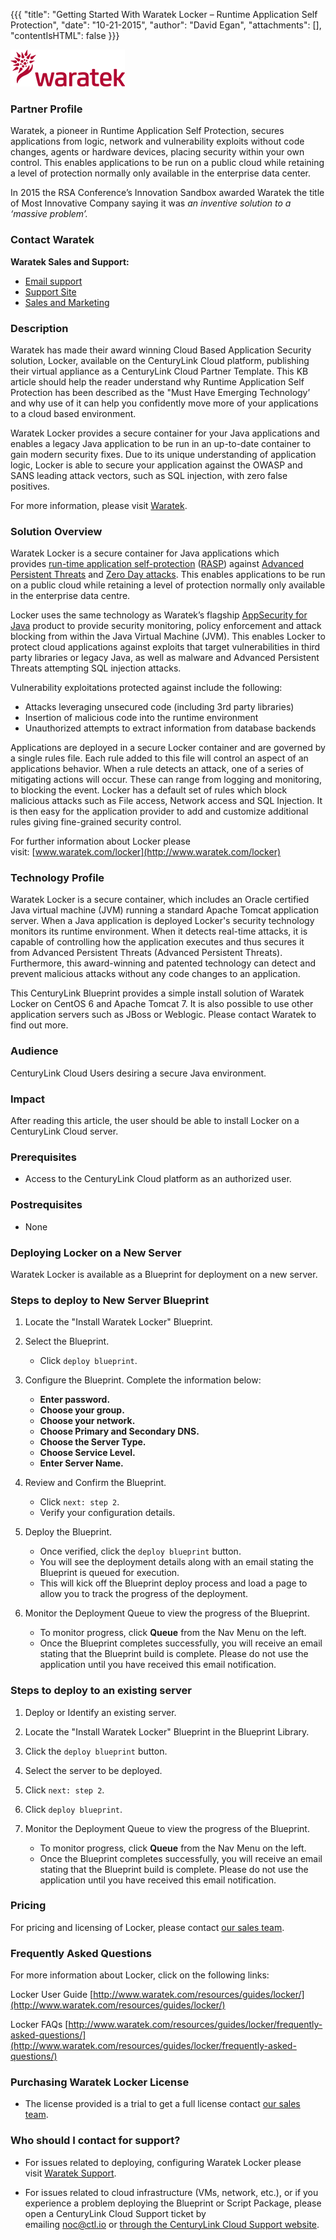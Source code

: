 {{{
  "title": "Getting Started With Waratek Locker – Runtime Application Self Protection",
  "date": "10-21-2015",
  "author": "David Egan",
  "attachments": [],
  "contentIsHTML": false
}}}

![Waratek Logo](../../images/waratek-logo.png)

### Partner Profile
Waratek, a pioneer in Runtime Application Self Protection, secures applications from logic, network and vulnerability exploits without code changes, agents or hardware devices, placing security within your own control. This enables applications to be run on a public cloud while retaining a level of protection normally only available in the enterprise data center.

In 2015 the RSA Conference’s Innovation Sandbox awarded Waratek the title of Most Innovative Company saying it was *an inventive solution to a ‘massive problem’.*

### Contact Waratek
**Waratek Sales and Support:**
* [Email support](mailto:support@waratek.com)
* [Support Site](https://support.waratek.com/)
* [Sales and Marketing](mailto:sales@waratek.com)

### Description
Waratek has made their award winning Cloud Based Application Security solution, Locker, available on the CenturyLink Cloud platform, publishing their virtual appliance as a CenturyLink Cloud Partner Template. This KB article should help the reader understand why Runtime Application Self Protection has been described as the "Must Have Emerging Technology’ and why use of it can help you confidently move more of your applications to a cloud based environment.

Waratek Locker provides a secure container for your Java applications and enables a legacy Java application to be run in an up-to-date container to gain modern security fixes. Due to its unique understanding of application logic, Locker is able to secure your application against the OWASP and SANS leading attack vectors, such as SQL injection, with zero false positives.

For more information, please visit [Waratek](http://www.waratek.com/).

### Solution Overview
Waratek Locker is a secure container for Java applications which provides [run-time application self-protection](http://www.waratek.com/runtime-application-self-protection/) ([RASP](http://www.waratek.com/runtime-application-self-protection/)) against [Advanced Persistent Threats](http://www.waratek.com/solutions/threat-forensics/) and [Zero Day attacks](http://www.waratek.com/solutions/zero-day-malware/). This enables applications to be run on a public cloud while retaining a level of protection normally only available in the enterprise data centre.

Locker uses the same technology as Waratek’s flagship [AppSecurity for Java](http://www.waratek.com/products/appsecurity-for-java/) product to provide security monitoring, policy enforcement and attack blocking from within the Java Virtual Machine (JVM). This enables Locker to protect cloud applications against exploits that target vulnerabilities in third party libraries or legacy Java, as well as malware and Advanced Persistent Threats attempting SQL injection attacks.

Vulnerability exploitations protected against include the following:

* Attacks leveraging unsecured code (including 3rd party libraries)
* Insertion of malicious code into the runtime environment
* Unauthorized attempts to extract information from database backends

Applications are deployed in a secure Locker container and are governed by a single rules file. Each rule added to this file will control an aspect of an applications behavior. When a rule detects an attack, one of a series of mitigating actions will occur. These can range from logging and monitoring, to blocking the event. Locker has a default set of rules which block malicious attacks such as File access, Network access and SQL Injection. It is then easy for the application provider to add and customize additional rules giving fine-grained security control.

For further information about Locker please visit: [www.waratek.com/locker](http://www.waratek.com/locker)

### Technology Profile
Waratek Locker is a secure container, which includes an Oracle certified Java virtual machine (JVM) running a standard Apache Tomcat application server. When a Java application is deployed Locker's security technology monitors its runtime environment. When it detects real-time attacks, it is capable of controlling how the application executes and thus secures it from Advanced Persistent Threats (Advanced Persistent Threats). Furthermore, this award-winning and patented technology can detect and prevent malicious attacks without any code changes to an application.

This CenturyLink Blueprint provides a simple install solution of Waratek Locker on CentOS 6 and Apache Tomcat 7. It is also possible to use other application servers such as JBoss or Weblogic. Please contact Waratek to find out more.

### Audience
CenturyLink Cloud Users desiring a secure Java environment.

### Impact
After reading this article, the user should be able to install Locker on a CenturyLink Cloud server.

### Prerequisites
* Access to the CenturyLink Cloud platform as an authorized user.

### Postrequisites
* None

### Deploying Locker on a New Server
Waratek Locker is available as a Blueprint for deployment on a new server.

### Steps to deploy to New Server Blueprint
1. Locate the "Install Waratek Locker" Blueprint.

2. Select the Blueprint.
   * Click `deploy blueprint`.

3. Configure the Blueprint.
   Complete the information below:

   * **Enter password.**
   * **Choose your group.**
   * **Choose your network.**
   * **Choose Primary and Secondary DNS.**
   * **Choose the Server Type.**
   * **Choose Service Level.**
   * **Enter Server Name.**

4. Review and Confirm the Blueprint.

   * Click `next: step 2`.
   * Verify your configuration details.

5. Deploy the Blueprint.
   * Once verified, click the `deploy blueprint` button.
   * You will see the deployment details along with an email stating the Blueprint is queued for execution.
   * This will kick off the Blueprint deploy process and load a page to allow you to track the progress of the deployment.

6. Monitor the Deployment Queue to view the progress of the Blueprint.
   * To monitor progress, click **Queue** from the Nav Menu on the left.
   * Once the Blueprint completes successfully, you will receive an email stating that the Blueprint build is complete. Please do not use the application until you have received this email notification.

### Steps to deploy to an existing server
1. Deploy or Identify an existing server.

2. Locate the "Install Waratek Locker" Blueprint in the Blueprint Library.

3. Click the `deploy blueprint` button.

4. Select the server to be deployed.

5. Click `next: step 2`.

6. Click `deploy blueprint`.

7. Monitor the Deployment Queue to view the progress of the Blueprint.
   * To monitor progress, click **Queue** from the Nav Menu on the left.
   * Once the Blueprint completes successfully, you will receive an email stating that the Blueprint build is complete. Please do not use the application until you have received this email notification.

### Pricing
For pricing and licensing of Locker, please contact [our sales team](mailto:sales@waratek.com).

### Frequently Asked Questions

For more information about Locker, click on the following links:

Locker User Guide [http://www.waratek.com/resources/guides/locker/](http://www.waratek.com/resources/guides/locker/)

Locker FAQs [http://www.waratek.com/resources/guides/locker/frequently-asked-questions/](http://www.waratek.com/resources/guides/locker/frequently-asked-questions/)

### Purchasing Waratek Locker License
* The license provided is a trial to get a full license contact [our sales team](mailto:sales@waratek.com).

### Who should I contact for support?
* For issues related to deploying, configuring Waratek Locker please visit [Waratek Support](https://support.waratek.com/).

* For issues related to cloud infrastructure (VMs, network, etc.), or if you experience a problem deploying the Blueprint or Script Package, please open a CenturyLink Cloud Support ticket by emailing [noc@ctl.io](mailto:noc@ctl.io) or [through the CenturyLink Cloud Support website](https://t3n.zendesk.com/tickets/new).
